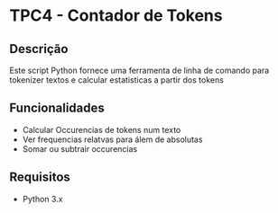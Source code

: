 # TPC4 - Contador de Tokens

## Descrição
Este script Python fornece uma ferramenta de linha de comando para tokenizer textos e calcular estatisticas a partir dos tokens

## Funcionalidades
- Calcular Occurencias de tokens num texto
- Ver frequencias relatvas para álem de absolutas
- Somar ou subtrair occurencias 

## Requisitos
- Python 3.x